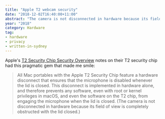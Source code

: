 ```yaml
---
title: "Apple T2 webcam security"
date: "2018-12-02T16:40:00+11:00"
abstract: "The camera is not disconnected in hardware because its field of view is obstructed when the lid is closed."
year: "2018"
category: Hardware
tag:
- hardware
- privacy
- written-in-sydney
---
```

Apple's [T2 Security Chip Security Overview] notes on their T2 security chip had this pragmatic gem that made me smile:

> All Mac portables with the Apple T2 Security Chip feature a hardware 
> disconnect that ensures that the microphone is disabled whenever the lid 
> is closed. This disconnect is implemented in hardware alone, and
> therefore prevents any software, even with root or kernel privileges in
> macOS, and even the software on the T2 chip, from engaging the microphone
> when the lid is closed. (The camera is not disconnected in hardware
> because its field of view is completely obstructed with the lid closed.) 

[T2 Security Chip Security Overview]: https://www.apple.com/au/mac/docs/Apple_T2_Security_Chip_Overview.pdf


